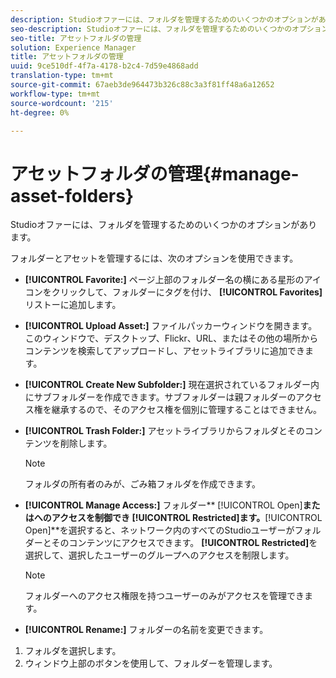 ```yaml
---
description: Studioオファーには、フォルダを管理するためのいくつかのオプションがあります。
seo-description: Studioオファーには、フォルダを管理するためのいくつかのオプションがあります。
seo-title: アセットフォルダの管理
solution: Experience Manager
title: アセットフォルダの管理
uuid: 9ce510df-4f7a-4178-b2c4-7d59e4868add
translation-type: tm+mt
source-git-commit: 67aeb3de964473b326c88c3a3f81ff48a6a12652
workflow-type: tm+mt
source-wordcount: '215'
ht-degree: 0%

---
```



# アセットフォルダの管理{#manage-asset-folders}

Studioオファーには、フォルダを管理するためのいくつかのオプションがあります。

フォルダーとアセットを管理するには、次のオプションを使用できます。

* **[!UICONTROL Favorite:]** ページ上部のフォルダー名の横にある星形のアイコンをクリックして、フォルダーにタグを付け、 **[!UICONTROL Favorites]** リストーに追加します。

* **[!UICONTROL Upload Asset:]** ファイルパッカーウィンドウを開きます。このウィンドウで、デスクトップ、Flickr、URL、またはその他の場所からコンテンツを検索してアップロードし、アセットライブラリに追加できます。
* **[!UICONTROL Create New Subfolder:]** 現在選択されているフォルダー内にサブフォルダーを作成できます。サブフォルダーは親フォルダーのアクセス権を継承するので、そのアクセス権を個別に管理することはできません。
* **[!UICONTROL Trash Folder:]** アセットライブラリからフォルダとそのコンテンツを削除します。

   >[!NOTE]
   >
   >フォルダの所有者のみが、ごみ箱フォルダを作成できます。

* **[!UICONTROL Manage Access:]** フォルダー**  [!UICONTROL Open]**またはへのアクセスを制御でき **[!UICONTROL Restricted]**&#x200B;ます。**[!UICONTROL Open]**&#x200B;を選択すると、ネットワーク内のすべてのStudioユーザーがフォルダーとそのコンテンツにアクセスできます。 **[!UICONTROL Restricted]**&#x200B;を選択して、選択したユーザーのグループへのアクセスを制限します。

   >[!NOTE]
   >
   >フォルダーへのアクセス権限を持つユーザーのみがアクセスを管理できます。

* **[!UICONTROL Rename:]** フォルダーの名前を変更できます。

1. フォルダを選択します。
1. ウィンドウ上部のボタンを使用して、フォルダーを管理します。

